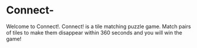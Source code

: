 # Connect-
Welcome to Connect!. Connect! is a tile matching puzzle game. Match pairs of tiles to make them disappear within 360 seconds and you will win the game!
